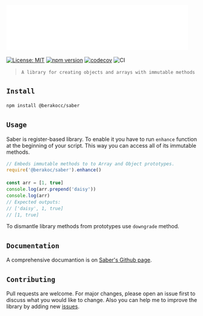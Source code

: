 <img src="header.svg">

[![License: MIT](https://img.shields.io/badge/License-MIT-blue.svg)](https://www.gnu.org/licenses/gpl-3.0) [![npm version](https://badge.fury.io/js/%40berakocc%2Fsaber.svg)](https://badge.fury.io/js/%40berakocc%2Fsaber) [![codecov](https://codecov.io/gh/MuhammedBeraKoc/saber/branch/main/graph/badge.svg?token=OI629LUA8D)](undefined) ![CI](https://github.com/MuhammedBeraKoc/saber/workflows/CI/badge.svg?branch=main&event=push)

>`A library for creating objects and arrays with immutable methods`

## `Install`
```bash
npm install @berakocc/saber
```

## `Usage`
Saber is register-based library. To enable it you have to run `enhance` function at the beginning of your script. This way you can access all of its immutable methods.
```js
// Embeds immutable methods to to Array and Object prototypes.
require('@berakoc/saber').enhance()

const arr = [1, true]
console.log(arr.prepend('daisy'))
console.log(arr)
// Expected outputs:
// ['daisy', 1, true]
// [1, true]
```
To dismantle library methods from prototypes use `downgrade` method.

## `Documentation`
A comprehensive documantion is on [Saber's Github page](https://muhammedberakoc.github.io/saber-web/).

## `Contributing`
Pull requests are welcome. For major changes, please open an issue first to discuss what you would like to change. Also you can help me to improve the library by adding new [issues](https://github.com/MuhammedBeraKoc/saber/issues).
